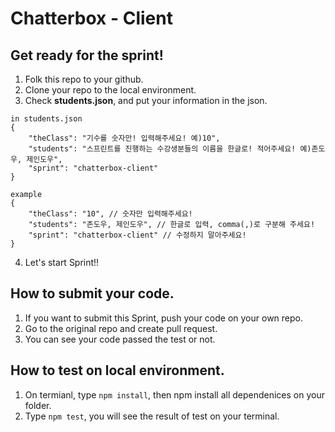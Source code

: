# Chatterbox - Client

## Get ready for the sprint!
1. Folk this repo to your github.
2. Clone your repo to the local environment.
3. Check **students.json**, and put your information in the json.
```
in students.json
{
    "theClass": "기수를 숫자만! 입력해주세요! 예)10",
    "students": "스프린트를 진행하는 수강생분들의 이름을 한글로! 적어주세요! 예)존도우, 제인도우",
    "sprint": "chatterbox-client"
}
```

```
example
{
    "theClass": "10", // 숫자만 입력해주세요!
    "students": "존도우, 제인도우", // 한글로 입력, comma(,)로 구분해 주세요!
    "sprint": "chatterbox-client" // 수정하지 말아주세요!
}
```
4. Let's start Sprint!!

## How to submit your code.
1. If you want to submit this Sprint, push your code on your own repo.
2. Go to the original repo and create pull request.
3. You can see your code passed the test or not.

## How to test on local environment.
1. On termianl, type ```npm install```, then npm install all dependenices on your folder.
2. Type ```npm test```, you will see the result of test on your terminal.